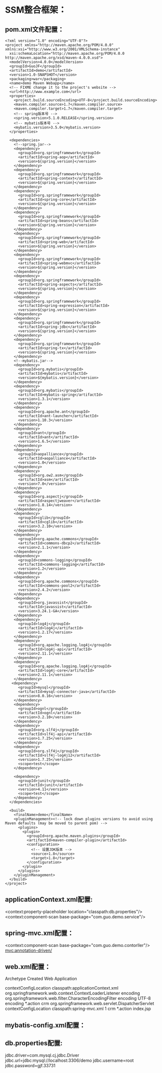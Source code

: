 # **SSM整合框架：**

## pom.xml文件配置：

```
<?xml version="1.0" encoding="UTF-8"?>
<project xmlns="http://maven.apache.org/POM/4.0.0" xmlns:xsi="http://www.w3.org/2001/XMLSchema-instance"
  xsi:schemaLocation="http://maven.apache.org/POM/4.0.0 http://maven.apache.org/xsd/maven-4.0.0.xsd">
  <modelVersion>4.0.0</modelVersion>
  <groupId>GuoJF</groupId>
  <artifactId>demo</artifactId>
  <version>1.0-SNAPSHOT</version>
  <packaging>war</packaging>
  <name>demo Maven Webapp</name>
  <!-- FIXME change it to the project's website -->
  <url>http://www.example.com</url>
  <properties>
    <project.build.sourceEncoding>UTF-8</project.build.sourceEncoding>
    <maven.compiler.source>1.7</maven.compiler.source>
    <maven.compiler.target>1.7</maven.compiler.target>
    <!-- spring版本号 -->
    <spring.version>5.1.0.RELEASE</spring.version>
    <!-- mybatis版本号 -->
    <mybatis.version>3.5.0</mybatis.version>
  </properties>

  <dependencies>
    <!--spring.jar-->
    <dependency>
      <groupId>org.springframework</groupId>
      <artifactId>spring-aop</artifactId>
      <version>${spring.version}</version>
    </dependency>
    <dependency>
      <groupId>org.springframework</groupId>
      <artifactId>spring-context</artifactId>
      <version>${spring.version}</version>
    </dependency>
    <dependency>
      <groupId>org.springframework</groupId>
      <artifactId>spring-core</artifactId>
      <version>${spring.version}</version>
    </dependency>
    <dependency>
      <groupId>org.springframework</groupId>
      <artifactId>spring-beans</artifactId>
      <version>${spring.version}</version>
    </dependency>
    <dependency>
      <groupId>org.springframework</groupId>
      <artifactId>spring-web</artifactId>
      <version>${spring.version}</version>
    </dependency>
    <dependency>
      <groupId>org.springframework</groupId>
      <artifactId>spring-webmvc</artifactId>
      <version>${spring.version}</version>
    </dependency>
    <dependency>
      <groupId>org.springframework</groupId>
      <artifactId>spring-aspects</artifactId>
      <version>${spring.version}</version>
    </dependency>
    <dependency>
      <groupId>org.springframework</groupId>
      <artifactId>spring-expression</artifactId>
      <version>${spring.version}</version>
    </dependency>
    <dependency>
      <groupId>org.springframework</groupId>
      <artifactId>spring-jdbc</artifactId>
      <version>${spring.version}</version>
    </dependency>
    <dependency>
      <groupId>org.springframework</groupId>
      <artifactId>spring-tx</artifactId>
      <version>${spring.version}</version>
    </dependency>
    <!--mybatis.jar-->
    <dependency>
      <groupId>org.mybatis</groupId>
      <artifactId>mybatis</artifactId>
      <version>${mybatis.version}</version>
    </dependency>
    <dependency>
      <groupId>org.mybatis</groupId>
      <artifactId>mybatis-spring</artifactId>
      <version>1.3.1</version>
    </dependency>
    <dependency>
      <groupId>org.apache.ant</groupId>
      <artifactId>ant-launcher</artifactId>
      <version>1.10.3</version>
    </dependency>
    <dependency>
      <groupId>ant</groupId>
      <artifactId>ant</artifactId>
      <version>1.6.5</version>
    </dependency>
    <dependency>
      <groupId>aopalliance</groupId>
      <artifactId>aopalliance</artifactId>
      <version>1.0</version>
    </dependency>
    <dependency>
      <groupId>org.ow2.asm</groupId>
      <artifactId>asm</artifactId>
      <version>7.0</version>
    </dependency>
    <dependency>
      <groupId>org.aspectj</groupId>
      <artifactId>aspectjweaver</artifactId>
      <version>1.8.14</version>
    </dependency>
    <dependency>
      <groupId>cglib</groupId>
      <artifactId>cglib</artifactId>
      <version>3.2.10</version>
    </dependency>
    <dependency>
      <groupId>org.apache.commons</groupId>
      <artifactId>commons-dbcp2</artifactId>
      <version>2.1.1</version>
    </dependency>
    <dependency>
      <groupId>commons-logging</groupId>
      <artifactId>commons-logging</artifactId>
      <version>1.2</version>
    </dependency>
    <dependency>
      <groupId>org.apache.commons</groupId>
      <artifactId>commons-pool2</artifactId>
      <version>2.4.2</version>
    </dependency>
    <dependency>
      <groupId>org.javassist</groupId>
      <artifactId>javassist</artifactId>
      <version>3.24.1-GA</version>
    </dependency>
    <dependency>
      <groupId>log4j</groupId>
      <artifactId>log4j</artifactId>
      <version>1.2.17</version>
    </dependency>
    <dependency>
      <groupId>org.apache.logging.log4j</groupId>
      <artifactId>log4j-api</artifactId>
      <version>2.11.1</version>
    </dependency>
    <dependency>
      <groupId>org.apache.logging.log4j</groupId>
      <artifactId>log4j-core</artifactId>
      <version>2.11.1</version>
    </dependency>
   <dependency>
      <groupId>mysql</groupId>
      <artifactId>mysql-connector-java</artifactId>
      <version>8.0.16</version>
    </dependency>
    <dependency>
      <groupId>ognl</groupId>
      <artifactId>ognl</artifactId>
      <version>3.2.10</version>
    </dependency>
    <dependency>
      <groupId>org.slf4j</groupId>
      <artifactId>slf4j-api</artifactId>
      <version>1.7.25</version>
    </dependency>
    <dependency>
      <groupId>org.slf4j</groupId>
      <artifactId>slf4j-log4j12</artifactId>
      <version>1.7.25</version>
      <scope>test</scope>
    </dependency>

    <dependency>
      <groupId>junit</groupId>
      <artifactId>junit</artifactId>
      <version>4.11</version>
      <scope>test</scope>
    </dependency>
  </dependencies>

  <build>
    <finalName>demo</finalName>
    <pluginManagement><!-- lock down plugins versions to avoid using Maven defaults (may be moved to parent pom) -->
      <plugins>
        <plugin>
          <groupId>org.apache.maven.plugins</groupId>
          <artifactId>maven-compiler-plugin</artifactId>
          <configuration>
            <!-- 设置JDK版本 -->
            <source>1.8</source>
            <target>1.8</target>
          </configuration>
        </plugin>
      </plugins>
    </pluginManagement>
  </build>
</project>
```

## applicationContext.xml配置:

<?xml version="1.0" encoding="UTF-8"?>
<beans xmlns="http://www.springframework.org/schema/beans"
       xmlns:xsi="http://www.w3.org/2001/XMLSchema-instance"
       xmlns:context="http://www.springframework.org/schema/context"
       xsi:schemaLocation="http://www.springframework.org/schema/beans
       http://www.springframework.org/schema/beans/spring-beans.xsd
       http://www.springframework.org/schema/context
       http://www.springframework.org/schema/context/spring-context.xsd">
    <!--读取db.properties文件-->
    <context:property-placeholder location="classpath:db.properties"/>
    <!--配置数据源-->
    <bean id="dataSource" class="org.apache.commons.dbcp2.BasicDataSource">
        <!--数据库驱动-->
        <property name="driver" value="${jdbc.driver}"/>
        <!--连接数据库的url-->
        <property name="url" value="${jdbc.url}"/>
        <!--连接数据库的用户名-->
        <property name="username" value="${jdbc.username}"/>
        <!--连接数据库的密码-->
        <property name="password" value="${jdbc.password}"/>
    </bean>
    <!--事务管理器-->
    <bean id="transactionManager" class="org.springframework.jdbc.datasource.DataSourceTransactionManager">
        <!--数据源-->
        <property name="dataSource" ref="dataSource"/>
    </bean>
    <!--mybatis工厂-->
    <bean class="org.mybatis.spring.SqlSessionFactoryBean">
        <!--数据源-->
        <property name="dataSource" ref="dataSource"/>
        <!--加载mybatis-config核心配置文件-->
        <property name="configLocation" value="classpath:mybatis-config.xml"/>
    </bean>
    <!--接口开发，扫描com.guo.demo.dao包，写在此包下的接口可被扫描到-->
    <bean class="org.mybatis.spring.mapper.MapperScannerConfigurer">
        <property name="basePackage" value="com.guo.demo.dao"/>
    </bean>
    <!--配置扫描@service注解-->
    <context:component-scan base-package="com.guo.demo.service"/>
</beans>

## spring-mvc.xml配置：

<?xml version="1.0" encoding="UTF-8"?>
<beans xmlns="http://www.springframework.org/schema/beans"
       xmlns:xsi="http://www.w3.org/2001/XMLSchema-instance"
       xmlns:context="http://www.springframework.org/schema/context"
       xmlns:mvc="http://www.springframework.org/schema/mvc"
       xsi:schemaLocation="http://www.springframework.org/schema/beans
       http://www.springframework.org/schema/beans/spring-beans.xsd
       http://www.springframework.org/schema/context
       http://www.springframework.org/schema/context/spring-context.xsd
       http://www.springframework.org/schema/mvc
       http://www.springframework.org/schema/mvc/spring-mvc.xsd">
    <!--配置扫描器-->
    <context:component-scan base-package="com.guo.demo.contorller"/>
    <!--注解驱动：配置处理器映射器和适配器-->
    <mvc:annotation-driven/>
    <!--配置视图解析器-->
    <bean id="jspViewResolver" class="org.springframework.web.servlet.view.InternalResourceViewResolver">
        <property name="prefix" value="/WEB-INF/views/"/>
        <property name="suffix" value=".jsp"/>
    </bean>
</beans>

## web.xml配置：

<!DOCTYPE web-app PUBLIC
 "-//Sun Microsystems, Inc.//DTD Web Application 2.3//EN"
 "http://java.sun.com/dtd/web-app_2_3.dtd" >
<web-app xmlns="http://xmlns.jcp.org/xml/ns/javaee"
         xmlns:xsi="http://www.w3.org/2001/XMLSchema-instance"
         xsi:schemaLocation="http://xmlns.jcp.org/xml/ns/javaee
         http://xmlns.jcp.org/xml/ns/javaee/web-app_3_1.xsd" id="WebApp_ID"
         version="3.1">
  <display-name>Archetype Created Web Application</display-name>
  <!--配置加载spring文件的监听器-->
  <context-param>
    <param-name>contextConfigLocation</param-name>
    <param-value>classpath:applicationContext.xml</param-value>
  </context-param>
  <listener>
    <listener-class>org.springframework.web.context.ContextLoaderListener</listener-class>
  </listener>
  <!--编码过滤器-->
  <filter>
    <filter-name>encoding</filter-name>
    <filter-class>org.springframework.web.filter.CharacterEncodingFilter</filter-class>
    <init-param>
      <param-name>encoding</param-name>
      <param-value>UTF-8</param-value>
    </init-param>
  </filter>
  <filter-mapping>
    <filter-name>encoding</filter-name>
    <url-pattern>*.action</url-pattern>
  </filter-mapping>
  <!--配置spring前端核心控制器-->
  <servlet>
    <servlet-name>crm</servlet-name>
    <servlet-class>org.springframework.web.servlet.DispatcherServlet</servlet-class>
    <init-param>
      <param-name>contextConfigLocation</param-name>
      <param-value>classpath:spring-mvc.xml</param-value>
    </init-param>
    <!--配置服务器启动后立即加载spring-mvc配置文件-->
    <load-on-startup>1</load-on-startup>
  </servlet>
  <servlet-mapping>
    <servlet-name>crm</servlet-name>
    <url-pattern>*.action</url-pattern>
  </servlet-mapping>
  <!--系统默认页面-->
  <welcome-file-list>
    <welcome-file>index.jsp</welcome-file>
  </welcome-file-list>
</web-app>

## mybatis-config.xml配置：

<?xml version="1.0" encoding="UTF-8" ?>

<!DOCTYPE configuration
        PUBLIC "-//mybatis.org//DTD Config 3.0//EN"
        "http://mybatis.org/dtd/mybatis-3-config.dtd">
<configuration>
    <mappers>
        <mapper resource="mapper/*.xml"/>
    </mappers>
</configuration>

## db.properties配置:

jdbc.driver=com.mysql.cj.jdbc.Driver
jdbc.url=jdbc:mysql://localhost:3306/demo
jdbc.username=root
jdbc.password=gjf.33731